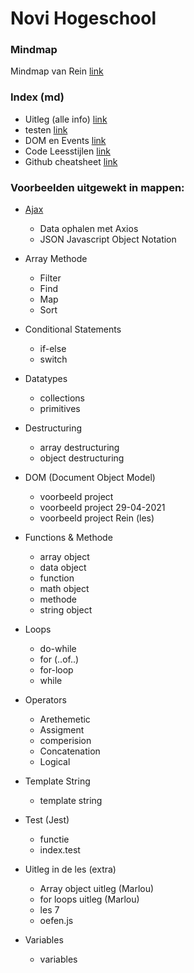 # Novi Hogeschool

### Mindmap
 Mindmap van Rein [link](https://whimsical.com/javascript-GfJUDLr1ordnWDQSVdeh3T)

### Index (md)
* Uitleg (alle info) [link](https://github.com/Maarten86M/javascript-oefenbestand/blob/master/uitleg.md)
* testen [link](https://github.com/Maarten86M/javascript-oefenbestand/blob/master/testen.md)
* DOM en Events [link](https://github.com/Maarten86M/javascript-oefenbestand/blob/master/DOM-en-events.md)
* Code Leesstijlen [link](https://github.com/Maarten86M/javascript-oefenbestand/blob/master/code-lees-stylen.md)
* Github cheatsheet [link](https://github.com/Maarten86M/javascript-oefenbestand/blob/master/Github-CheatSheet.md)

### Voorbeelden uitgewekt in mappen: 
* [Ajax](https://github.com/Maarten86M/javascript-oefenbestand/tree/master/AJAX)
  * Data ophalen met Axios
  * JSON Javascript Object Notation
    
* Array Methode
  * Filter
  * Find
  * Map
  * Sort
    
* Conditional Statements
  * if-else
  * switch
    
* Datatypes
  * collections
  * primitives
    
* Destructuring
  * array destructuring
  * object destructuring
    
* DOM (Document Object Model)
  * voorbeeld project
  * voorbeeld project 29-04-2021
  * voorbeeld project Rein (les)
    
* Functions & Methode 
  * array object
  * data object
  * function 
  * math object
  * methode
  * string object
    
* Loops
  * do-while
  * for (..of..)
  * for-loop
  * while
    
* Operators
  * Arethemetic
  * Assigment
  * comperision
  * Concatenation
  * Logical
    
* Template String
  * template string
    
* Test (Jest)
  * functie
  * index.test
    
* Uitleg in de les (extra)
  * Array object uitleg (Marlou)
  * for loops uitleg (Marlou)
  * les 7
  * oefen.js
    
* Variables
  * variables
